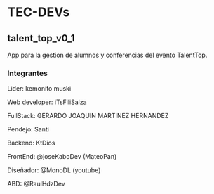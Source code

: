 # TEC-DEVs
## talent_top_v0_1

App para la gestion de alumnos y conferencias del evento TalentTop.

### Integrantes
Lider: kemonito muski 

Web developer: iTsFiliSalza

FullStack: GERARDO JOAQUIN MARTINEZ HERNANDEZ

Pendejo: Santi

Backend: KtDios

FrontEnd: @joseKaboDev (MateoPan)

Diseñador: @MonoDL (youtube)

ABD: @RaulHdzDev
